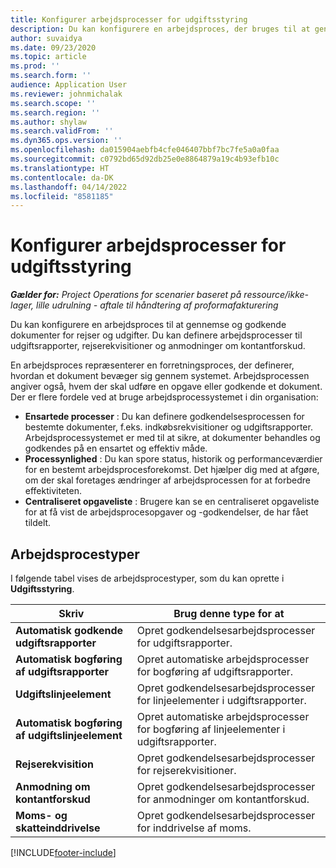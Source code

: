 ```yaml
---
title: Konfigurer arbejdsprocesser for udgiftsstyring
description: Du kan konfigurere en arbejdsproces, der bruges til at gennemse og godkende dokumenter for rejser og udgifter.
author: suvaidya
ms.date: 09/23/2020
ms.topic: article
ms.prod: ''
ms.search.form: ''
audience: Application User
ms.reviewer: johnmichalak
ms.search.scope: ''
ms.search.region: ''
ms.author: shylaw
ms.search.validFrom: ''
ms.dyn365.ops.version: ''
ms.openlocfilehash: da015904aebfb4cfe046407bbf7bc7fe5a0a0faa
ms.sourcegitcommit: c0792bd65d92db25e0e8864879a19c4b93efb10c
ms.translationtype: HT
ms.contentlocale: da-DK
ms.lasthandoff: 04/14/2022
ms.locfileid: "8581185"
---
```

# <a name="set-up-workflows-for-expense-management"></a>Konfigurer arbejdsprocesser for udgiftsstyring

_**Gælder for:** Project Operations for scenarier baseret på ressource/ikke-lager, lille udrulning - aftale til håndtering af proformafakturering_

Du kan konfigurere en arbejdsproces til at gennemse og godkende dokumenter for rejser og udgifter. Du kan definere arbejdsprocesser til udgiftsrapporter, rejserekvisitioner og anmodninger om kontantforskud.

En arbejdsproces repræsenterer en forretningsproces, der definerer, hvordan et dokument bevæger sig gennem systemet. Arbejdsprocessen angiver også, hvem der skal udføre en opgave eller godkende et dokument. Der er flere fordele ved at bruge arbejdsprocessystemet i din organisation:

- **Ensartede processer** : Du kan definere godkendelsesprocessen for bestemte dokumenter, f.eks. indkøbsrekvisitioner og udgiftsrapporter. Arbejdsprocessystemet er med til at sikre, at dokumenter behandles og godkendes på en ensartet og effektiv måde.
- **Processynlighed** : Du kan spore status, historik og performanceværdier for en bestemt arbejdsprocesforekomst. Det hjælper dig med at afgøre, om der skal foretages ændringer af arbejdsprocessen for at forbedre effektiviteten.
- **Centraliseret opgaveliste** : Brugere kan se en centraliseret opgaveliste for at få vist de arbejdsprocesopgaver og -godkendelser, de har fået tildelt. 

## <a name="workflow-types"></a>Arbejdsprocestyper

I følgende tabel vises de arbejdsprocestyper, som du kan oprette i **Udgiftsstyring**.


|              <strong>Skriv</strong>              |                   <strong>Brug denne type for at</strong>                   |
|-------------------------------------------------|-----------------------------------------------------------------------|
|   <strong>Automatisk godkende udgiftsrapporter</strong> |            Opret godkendelsesarbejdsprocesser for udgiftsrapporter.             |
|  <strong>Automatisk bogføring af udgiftsrapporter</strong>   |        Opret automatiske arbejdsprocesser for bogføring af udgiftsrapporter.        |
|       <strong>Udgiftslinjeelement</strong>        |     Opret godkendelsesarbejdsprocesser for linjeelementer i udgiftsrapporter.      |
| <strong>Automatisk bogføring af udgiftslinjeelement</strong> | Opret automatiske arbejdsprocesser for bogføring af linjeelementer i udgiftsrapporter. |
|       <strong>Rejserekvisition</strong>       |          Opret godkendelsesarbejdsprocesser for rejserekvisitioner.           |
|      <strong>Anmodning om kontantforskud</strong>      |         Opret godkendelsesarbejdsprocesser for anmodninger om kontantforskud.          |
|        <strong>Moms- og skatteinddrivelse</strong>        | Opret godkendelsesarbejdsprocesser for inddrivelse af moms.  |


[!INCLUDE[footer-include](../includes/footer-banner.md)]